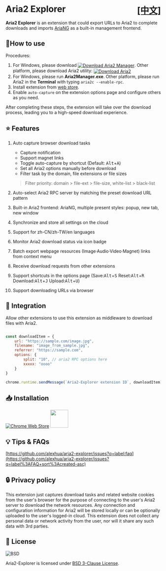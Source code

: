 # Aria2 Explorer <span style="float:right">[[中文]](README.cn.md)</span>

**Aria2 Explorer** is an extension that could export URLs to Aria2 to complete downloads and imports [AriaNG](https://www.github.com/mayswind/AriaNg/) as a built-in management frontend.

## 📑How to use

Procedures:

1. For Windows, please download <span style="vertical-align:middle;">[![Download Aria2 Manager](https://img.shields.io/github/downloads/alexhua/aria2-manager/total?color=blue&label=Aria2%20Manager)](https://github.com/alexhua/aria2-manager/)</span>. Other platform, please download Aria2 utility: <span style="vertical-align:middle;">[![Download Aria2](https://img.shields.io/github/downloads/aria2/aria2/total?color=blue&label=Aria2)](https://github.com/aria2/aria2/releases)</span>
2. For Windows, please run **Aria2Manager.exe**. Other platform, please run Aria2 in the **Terminal** with typing `aria2c --enable-rpc`.
3. Install extension from [web store](#-installation).
4. Enable `auto-capture` on the extension options page and configure others as you need.

After completing these steps, the extension will take over the download process, leading you to a high-speed download experience.

## ⭐ Features

1. Auto capture browser download tasks
    - Capture notification
    - Support magnet links
    - Toggle auto-capture by shortcut (Default: <kbd>Alt</kbd>+<kbd>A</kbd>)
    - Set all Aria2 options manually before download
    - Filter task by the domain, file extensions or file sizes
    > Filter priority: domain > file-ext > file-size, white-list > black-list
2. Auto-select Aria2 RPC server by matching the preset download URL pattern

3. Built-in Aria2 frontend: AriaNG, multiple present styles: popup, new tab, new window

4. Synchronize and store all settings on the cloud

5. Support for zh-CN/zh-TW/en languages

6. Monitor Aria2 download status via icon badge

7. Batch export webpage resources (Image·Audio·Video·Magnet) links from context menu

8. Receive download requests from other extensions

9. Support shortcuts in the options page (Save:<kbd>Alt</kbd>+<kbd>S</kbd> Reset:<kbd>Alt</kbd>+<kbd>R</kbd> Download:<kbd>Alt</kbd>+<kbd>J</kbd> Upload:<kbd>Alt</kbd>+<kbd>U</kbd>)

10. Support downloading URLs via browser

## 🧩 Integration

Allow other extensions to use this extension as middleware to download files with Aria2.

```js

const downloadItem = {
    url: "https://sample.com/image.jpg",
    filename: "image_from_sample.jpg",
    referrer: "https://sample.com",
    options: { 
        split: "10", // aria2 RPC options here
        xxxxx: "oooo"
    }
}

chrome.runtime.sendMessage(`Aria2-Explorer extension ID`, downloadItem)

```

## 📥 Installation

[![Chrome Web Store](https://storage.googleapis.com/chrome-gcs-uploader.appspot.com/image/WlD8wC6g8khYWPJUsQceQkhXSlv1/UV4C4ybeBTsZt43U4xis.png)](https://chrome.google.com/webstore/detail/mpkodccbngfoacfalldjimigbofkhgjn "Aria2 Explorer")
[<img src="https://developer.microsoft.com/en-us/store/badges/images/English_get-it-from-MS.png" height=58 >](https://microsoftedge.microsoft.com/addons/detail/jjfgljkjddpcpfapejfkelkbjbehagbh "Aria2 Explorer")

## 💡 Tips & FAQs

[https://github.com/alexhua/aria2-explorer/issues?q=label:faq](https://github.com/alexhua/aria2-explorer/issues?q=label%3AFAQ+sort%3Acreated-asc)

## 🔒 Privacy policy

This extension just captures download tasks and related website cookies from the user's browser for the purpose of connecting to the user's Aria2 server to download the network resources. Any connection and configuration information for Aria2 will be stored locally or can be optionally uploaded to the user's logged-in cloud. This extension does not collect any personal data or network activity from the user, nor will it share any such data with 3rd parties.

## 📜 License

![BSD](https://i0.wp.com/opensource.org/wp-content/uploads/2006/07/OSI_Approved_License.png?w=90&ssl=1)

Aria2-Explorer is licensed under [BSD 3-Clause License](https://opensource.org/license/bsd-3-clause/).
